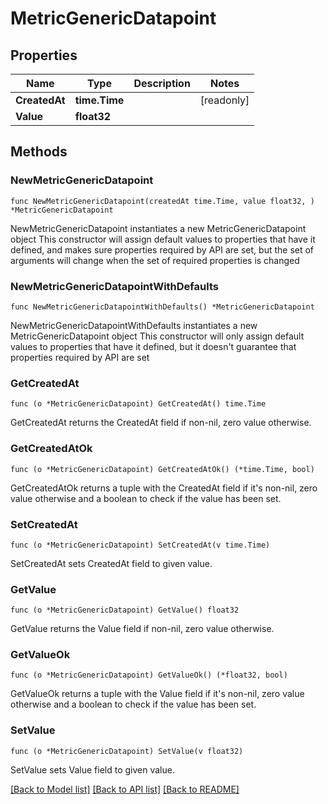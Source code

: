 # MetricGenericDatapoint

## Properties

Name | Type | Description | Notes
------------ | ------------- | ------------- | -------------
**CreatedAt** | **time.Time** |  | [readonly] 
**Value** | **float32** |  | 

## Methods

### NewMetricGenericDatapoint

`func NewMetricGenericDatapoint(createdAt time.Time, value float32, ) *MetricGenericDatapoint`

NewMetricGenericDatapoint instantiates a new MetricGenericDatapoint object
This constructor will assign default values to properties that have it defined,
and makes sure properties required by API are set, but the set of arguments
will change when the set of required properties is changed

### NewMetricGenericDatapointWithDefaults

`func NewMetricGenericDatapointWithDefaults() *MetricGenericDatapoint`

NewMetricGenericDatapointWithDefaults instantiates a new MetricGenericDatapoint object
This constructor will only assign default values to properties that have it defined,
but it doesn't guarantee that properties required by API are set

### GetCreatedAt

`func (o *MetricGenericDatapoint) GetCreatedAt() time.Time`

GetCreatedAt returns the CreatedAt field if non-nil, zero value otherwise.

### GetCreatedAtOk

`func (o *MetricGenericDatapoint) GetCreatedAtOk() (*time.Time, bool)`

GetCreatedAtOk returns a tuple with the CreatedAt field if it's non-nil, zero value otherwise
and a boolean to check if the value has been set.

### SetCreatedAt

`func (o *MetricGenericDatapoint) SetCreatedAt(v time.Time)`

SetCreatedAt sets CreatedAt field to given value.


### GetValue

`func (o *MetricGenericDatapoint) GetValue() float32`

GetValue returns the Value field if non-nil, zero value otherwise.

### GetValueOk

`func (o *MetricGenericDatapoint) GetValueOk() (*float32, bool)`

GetValueOk returns a tuple with the Value field if it's non-nil, zero value otherwise
and a boolean to check if the value has been set.

### SetValue

`func (o *MetricGenericDatapoint) SetValue(v float32)`

SetValue sets Value field to given value.



[[Back to Model list]](../README.md#documentation-for-models) [[Back to API list]](../README.md#documentation-for-api-endpoints) [[Back to README]](../README.md)


